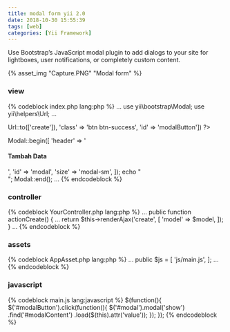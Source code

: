 ```yaml
---
title: modal form yii 2.0
date: 2018-10-30 15:55:39
tags: [web]
categories: [Yii Framework]
---
```


Use Bootstrap’s JavaScript modal plugin to add dialogs to your site for lightboxes, user notifications, or completely custom content.

{% asset_img "Capture.PNG" "Modal form" %}

### view

{% codeblock index.php lang:php %}
...
use yii\bootstrap\Modal;
use yii\helpers\Url;
...
<?= Html::button('Tambah Data', ['value' => Url::to(['create']), 
'class' => 'btn btn-success', 'id' => 'modalButton']) ?>

Modal::begin([
    'header' => '<h4>Tambah Data</h4>',
    'id' => 'modal',
    'size' => 'modal-sm',
]);
echo "<div id='modalContent'></div>";
Modal::end();
...
{% endcodeblock %}

<!-- more -->
### controller

{% codeblock YourController.php lang:php %}
...
public function actionCreate()
{
    ...
    return $this->renderAjax('create', [
        'model' => $model,
    ]);
}
...
{% endcodeblock %}


### assets

{% codeblock AppAsset.php lang:php %}
...
public $js = [
    'js/main.js',
];
...
{% endcodeblock %}

### javascript
{% codeblock main.js lang:javascript %}
$(function(){
	$('#modalButton').click(function(){
		$('#modal').modal('show')
		.find('#modalContent')
		.load($(this).attr('value'));
	});
});
{% endcodeblock %}